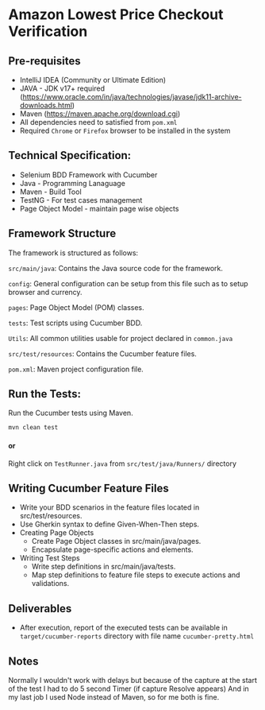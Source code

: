 # Amazon Lowest Price Checkout Verification

## Pre-requisites
- IntelliJ IDEA (Community or Ultimate Edition)
- JAVA - JDK v17+ required (https://www.oracle.com/in/java/technologies/javase/jdk11-archive-downloads.html)
- Maven (https://maven.apache.org/download.cgi)
- All dependencies need to satisfied from ```pom.xml```
- Required `Chrome` or `Firefox` browser to be installed in the system

## Technical Specification:
- Selenium BDD Framework with Cucumber
- Java - Programming Lanaguage
- Maven - Build Tool
- TestNG - For test cases management
- Page Object Model - maintain page wise objects

## Framework Structure
The framework is structured as follows:

`src/main/java`: Contains the Java source code for the framework.

`config`: General configuration can be setup from this file such as to setup browser and currency.

`pages`: Page Object Model (POM) classes.

`tests`: Test scripts using Cucumber BDD.

`Utils`: All common utilities usable for project declared in `common.java`

`src/test/resources`: Contains the Cucumber feature files.

`pom.xml`: Maven project configuration file.


## Run the Tests:
Run the Cucumber tests using Maven.
```bash
mvn clean test
```

#### or

Right click on `TestRunner.java` from `src/test/java/Runners/` directory

## Writing Cucumber Feature Files

- Write your BDD scenarios in the feature files located in src/test/resources.
- Use Gherkin syntax to define Given-When-Then steps.
- Creating Page Objects
  - Create Page Object classes in src/main/java/pages.
  - Encapsulate page-specific actions and elements.
- Writing Test Steps
  - Write step definitions in src/main/java/tests.
  - Map step definitions to feature file steps to execute actions and validations.

## Deliverables

- After execution, report of the executed tests can be available in `target/cucumber-reports` directory with file name `cucumber-pretty.html`

## Notes

Normally I wouldn't work with delays but because of the capture at the start of the test I had  to do 5 second  Timer (if capture Resolve appears)
And in my last job I used Node instead of Maven, so for me both is fine.